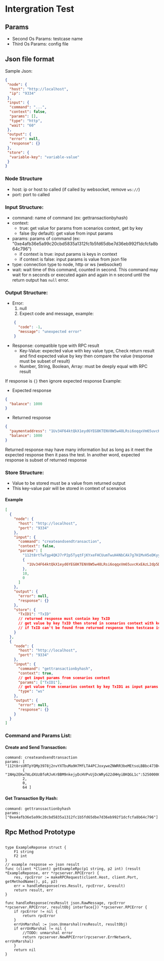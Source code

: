 # Intergration Test
## Params
- Second Os Params: testcase name
- Third Os Params: config file
## Json file format
Sample Json:
```json
{
 "node": {
  "host": "http://localhost",
  "ip": "9334"
 },
 "input": {
  "command": "...",
  "context": false,
  "params": [],
  "type": "http",
  "wait": "60"
 },
 "output": {
  "error": null,
  "response": {}
 },
 "store": {
  "variable-key": "variable-value"
 }    
}
```
### Node Structure
- host: ip or host to called (if called by websocket, remove `ws://`)
- port: port to called
### Input Structure:
- command: name of command (ex: gettransactionbyhash)
- context:
    + true: get value for params from scenarios context, get by key
    + false (by default): get value from input params
- params: params of command (ex: "0xe4afb36e5a99c20cbd5835a1312fc1b5fd65dbe7d36eb992f1dcfcfa8b64c796")
    + if context is true: input params is keys in context
    + if context is false: input params is value from json file
- type: connection type to node, http or ws (websocket)
- wait: wait time of this command, counted in second. This command may wait for n seconds or executed again and again in n second until the return output has `null` error. 
### Output Structure:
- Error:
    1. null
    2. Expect code and message, example:
```json
    {
      "code": -1,
      "message": "unexpected error"
    }
``` 
- Response: compatible type with RPC result 
    + Key-Value: expected value with key value type, Check return result and find expected value by key then compare the value (response must be subset of result)
    + Number, String, Boolean, Array: must be deeply equal with RPC result 

If response is `{}` then ignore expected response
Example:
- Expected response
```json
{
  "balance": 1000
}
```
- Returned response
```json
{
  "paymentaddress": "1Uv34F64ktQkX1eyd6YEG8KTENV8W5w48LRsi6oqqxVm65uvcKxEAzL2dp5DDJTqAQA7HANfQ1enKXCh2EvVdvBftko6GtGnjSZ1KqJhi",
  "balance": 1000
}
```
Returned response may have many information but as long as it meet the expected response then it pass the test. In another word, expected response is subset of returned response
### Store Structure:
- Value to be stored must be a value from returned output
- This key-value pair will be stored in context of scenarios
 
#### Example
```json
[
  {
    "node": {
      "host": "http://localhost",
      "port": "9334"
    },
    "input": {
      "command": "createandsendtransaction",
      "context": false,
      "params": [
        "112t8rtTwTgp4QKJ7rP2p5TyqtFjKYxeFHCUumTwuH4NbCAk7g7H1MvH5eDKyy6N5wvT1FVVLoPrUzrAKKzJeHcCrc2BoSJfTvkDobVSmSZe",
        {
          "1Uv34F64ktQkX1eyd6YEG8KTENV8W5w48LRsi6oqqxVm65uvcKxEAzL2dp5DDJTqAQA7HANfQ1enKXCh2EvVdvBftko6GtGnjSZ1KqJhi": 1000
        },
        10,
        0
      ]
    },
    "output": {
      "error": null,
      "response": {}
    },
    "store": {
      "TxID1": "TxID"
      // returned response must contain key TxID
      // get value by key TxID then stored in scenarios context with key TxID1
      // if TxID can't be found from returned response then testcase is failed  
    }
  },
  {
    "node": {
      "host": "http://localhost",
      "port": "9334"
    },
    "input": {
      "command": "gettransactionbyhash",
      "context": true,
      // get input params from scenarios context
      "params": ["TxID1"],
      // get value from scenarios context by key TxID1 as input params 
      "type": "ws"
    },
    "output": {
      "error": null,
      "response": {}
    }
  }
]  
```
### Command and Params List: 
#### Create and Send Transaction:
```
command: createandsendtransaction
params: [ "112t8rsURTpYQMp3978j2nvYXTbuMa9H7MfLTA4PCJoxyweZNWRR3beMEtsoLBBbc473Bv8NE3uKUXcVA2Jnh6sPhTEnFfmQEpY8opeFytoM",
        { "1NHp2EKw7ALdXUzBfoRJvKrBBM9nkejyDcHVPvUjDcWRyG22dHHyiBKQGL1c":5250000000000},
        2,
        0,
        64 ]
```
#### Get Transaction By Hash:
```
command: gettranssactionbyhash
params: ["0xe4afb36e5a99c20cbd5835a1312fc1b5fd65dbe7d36eb992f1dcfcfa8b64c796"]
```


## Rpc Method Prototype
```$xslt

type ExampleReponse struct {
	F1 string
	F2 int
}
// example response => json result
func (client *Client) getExampleRpc(p1 string, p2 int) (result *ExampleReponse, err *rpcserver.RPCError) {
	res, rpcError := makeRPCRequest(client.Host, client.Port, getMethodName(), p1, p2)
	err = handleResponse(res.Result, rpcError, &result)
	return result, err
}

func handleResponse(resResult json.RawMessage, rpcError *rpcserver.RPCError, resultObj interface{}) *rpcserver.RPCError {
	if rpcError != nil {
		return rpcError
	}
	errUnMarshal := json.Unmarshal(resResult, resultObj)
	if errUnMarshal != nil {
		//TODO: unmarshal error
		return rpcserver.NewRPCError(rpcserver.ErrNetwork, errUnMarshal)
	}
	return nil
}

``` 